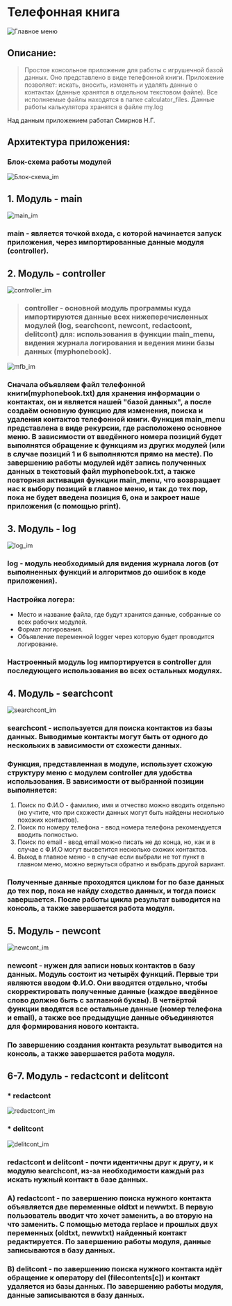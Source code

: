 # Телефонная книга
![Главное меню](images/main_menu.jpg)
## Описание:
>Простое консольное приложение для работы с игрушечной базой данных. Оно представлено в виде телефонной книги. Приложение позволяет: искать, вносить, изменять и удалять данные о контактах (данные хранятся в отдельном текстовом файле). Все исполняемые файлы находятся в папке calculator_files. Данные работы калькулятора хранятся в файле my.log

Над данным приложением работал Смирнов Н.Г.

## Архитектура приложения:

### Блок-схема работы модулей
![Блок-схема_im](images/block_diagram.jpg)

## 1. Модуль - main
![main_im](images/main.png)
### main - является точкой входа, с которой начинается запуск приложения, через импортированные данные модуля (controller).

## 2. Модуль - controller
![controller_im](images/controller.png)
>### controller - основной модуль программы куда импортируются данные всех нижеперечисленных модулей (log, searchcont, newcont, redactcont, delitcont) для: использования в функции main_menu, видения журнала логирования и ведения мини базы данных (myphonebook).

![mfb_im](images/mfb.png)

### Сначала объявляем файл телефонной книги(myphonebook.txt) для хранения информации о контактах, он и является нашей "базой данных", а после создаём основную функцию для изменения, поиска и удаления контактов телефонной книги. Функция main_menu представлена в виде рекурсии, где расположено основное меню. В зависимости от введённого номера позиций будет выполнятся обращение к функциям из других модулей (или в случае позиций 1 и 6 выполняются прямо на месте). По завершению работы модулей идёт запись полученных данных в текстовый файл myphonebook.txt, а также повторная активация функции main_menu, что возвращает нас к выбору позиций в главное меню, и так до тех пор, пока не будет введена позиция 6, она и закроет наше приложения (с помощью print).

## 3. Модуль - log
![log_im](images/log.png)
### log - модуль необходимый для видения журнала логов (от выполненных функций и алгоритмов до ошибок в коде приложения).
### Настройка логера:

* Место и название файла, где будут хранится данные, собранные со всех рабочих модулей.
* Формат логирования.
* Объявление переменной logger через которую будет проводится логирование.

### Настроенный модуль log импортируется в controller для последующего использования во всех остальных модулях.

## 4. Модуль - searchcont
![searchcont_im](images/searchcont.png)
### searchcont - используется для поиска контактов из базы данных. Выводимые контакты могут быть от одного до нескольких в зависимости от схожести данных.

### Функция, представленная в модуле, использует схожую структуру меню с модулем controller для удобства использования. В зависимости от выбранной позиции выполняется:
1. Поиск по Ф.И.О - фамилию, имя и отчество можно вводить отдельно (но учтите, что при схожести данных могут быть найдены несколько похожих контактов).
2. Поиск по номеру телефона - ввод номера телефона рекомендуется вводить полностью.
3. Поиск по email - ввод email можно писать не до конца, но, как и в случае с Ф.И.О могут высветится несколько схожих контактов.
4. Выход в главное меню - в случае если выбрали не тот пункт в главном меню, можно вернуться обратно и выбрать другой вариант.
### Полученные данные проходятся циклом for по базе данных до тех пор, пока не найду сходство данных, и тогда поиск завершается. После работы цикла результат выводится на консоль, а также завершается работа модуля.

## 5. Модуль - newcont
![newcont_im](images/newcont.png)
### newcont - нужен для записи новых контактов в базу данных. Модуль состоит из четырёх функций. Первые три являются вводом Ф.И.О. Они вводятся отдельно, чтобы скорректировать полученные данные (каждое введённое слово должно быть с заглавной буквы). В четвёртой функции вводятся все остальные данные (номер телефона и email), а также все предыдущие данные объединяются для формирования нового контакта.
### По завершению создания контакта результат выводится на консоль, а также завершается работа модуля.

## 6-7. Модуль - redactcont и delitcont

### * redactcont
![redactcont_im](images/redactcont.png)

### * delitcont
![delitcont_im](images/delitcont.png)

### redactcont и delitcont - почти идентичны друг к другу, и к модулю searchcont, из-за необходимости каждый раз искать нужный контакт в базе данных.

### A) redactcont - по завершению поиска нужного контакта объявляется две переменные oldtxt и newwtxt. В первую пользователь вводит что хочет заменить, а во вторую на что заменить. С помощью метода replace и прошлых двух переменных (oldtxt, newwtxt) найденный контакт редактируется. По завершению работы модуля, данные записываются в базу данных.

### B) delitcont - по завершению поиска нужного контакта идёт обращение к оператору del (filecontents[c]) и контакт удаляется из базы данных. По завершению работы модуля, данные записываются в базу данных.
